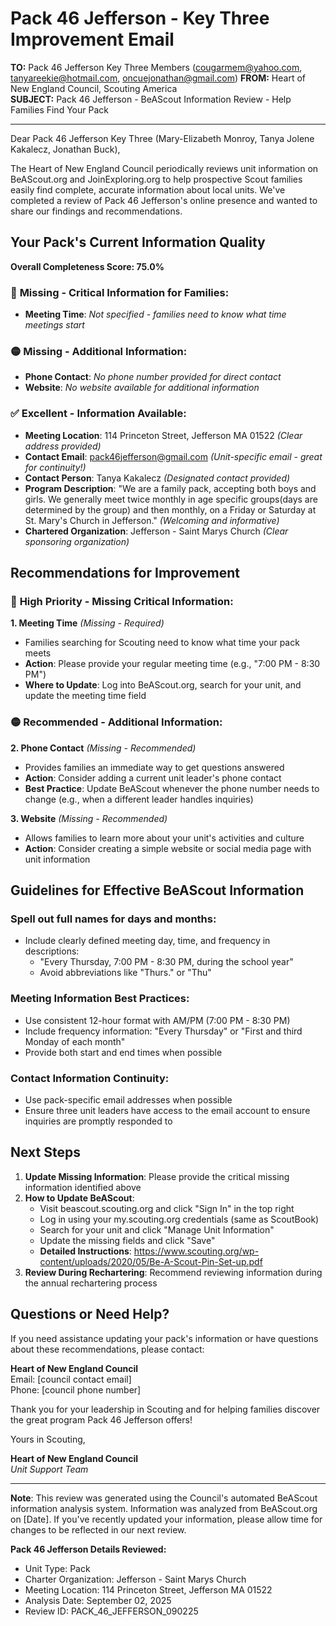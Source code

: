 # Pack 46 Jefferson - Key Three Improvement Email

**TO:** Pack 46 Jefferson Key Three Members (cougarmem@yahoo.com, tanyareekie@hotmail.com, oncuejonathan@gmail.com)
**FROM:** Heart of New England Council, Scouting America  
**SUBJECT:** Pack 46 Jefferson - BeAScout Information Review - Help Families Find Your Pack  

---

Dear Pack 46 Jefferson Key Three (Mary-Elizabeth  Monroy, Tanya Jolene Kakalecz, Jonathan  Buck),

The Heart of New England Council periodically reviews unit information on BeAScout.org and JoinExploring.org to help prospective Scout families easily find complete, accurate information about local units. We've completed a review of Pack 46 Jefferson's online presence and wanted to share our findings and recommendations.

## Your Pack's Current Information Quality

**Overall Completeness Score: 75.0%**

### 🔴 **Missing - Critical Information for Families:**
- **Meeting Time**: *Not specified - families need to know what time meetings start*

### 🟡 **Missing - Additional Information:**
- **Phone Contact**: *No phone number provided for direct contact*
- **Website**: *No website available for additional information*

### ✅ **Excellent - Information Available:**
- **Meeting Location**: 114 Princeton Street, Jefferson MA 01522 *(Clear address provided)*
- **Contact Email**: pack46jefferson@gmail.com *(Unit-specific email - great for continuity!)*
- **Contact Person**: Tanya Kakalecz *(Designated contact provided)*
- **Program Description**: "We are a family pack, accepting both boys and girls. We generally meet twice monthly in age specific groups(days are determined by the group) and then monthly, on a Friday or Saturday at St. Mary's Church in Jefferson." *(Welcoming and informative)*
- **Chartered Organization**: Jefferson - Saint Marys Church *(Clear sponsoring organization)*

## Recommendations for Improvement

### 🔴 **High Priority - Missing Critical Information:**

**1. Meeting Time** *(Missing - Required)*
- Families searching for Scouting need to know what time your pack meets
- **Action**: Please provide your regular meeting time (e.g., "7:00 PM - 8:30 PM")
- **Where to Update**: Log into BeAScout.org, search for your unit, and update the meeting time field

### 🟡 **Recommended - Additional Information:**

**2. Phone Contact** *(Missing - Recommended)*
- Provides families an immediate way to get questions answered
- **Action**: Consider adding a current unit leader's phone contact
- **Best Practice**: Update BeAScout whenever the phone number needs to change (e.g., when a different leader handles inquiries)

**3. Website** *(Missing - Recommended)*
- Allows families to learn more about your unit's activities and culture
- **Action**: Consider creating a simple website or social media page with unit information


## Guidelines for Effective BeAScout Information

### **Spell out full names for days and months:**
- Include clearly defined meeting day, time, and frequency in descriptions:
  - "Every Thursday, 7:00 PM - 8:30 PM, during the school year"
  - Avoid abbreviations like "Thurs." or "Thu"

### **Meeting Information Best Practices:**
- Use consistent 12-hour format with AM/PM (7:00 PM - 8:30 PM)
- Include frequency information: "Every Thursday" or "First and third Monday of each month"
- Provide both start and end times when possible

### **Contact Information Continuity:**
- Use pack-specific email addresses when possible
- Ensure three unit leaders have access to the email account to ensure inquiries are promptly responded to

## Next Steps

1. **Update Missing Information**: Please provide the critical missing information identified above
2. **How to Update BeAScout**: 
   - Visit beascout.scouting.org and click "Sign In" in the top right
   - Log in using your my.scouting.org credentials (same as ScoutBook)
   - Search for your unit and click "Manage Unit Information"
   - Update the missing fields and click "Save"
   - **Detailed Instructions**: https://www.scouting.org/wp-content/uploads/2020/05/Be-A-Scout-Pin-Set-up.pdf
3. **Review During Rechartering**: Recommend reviewing information during the annual rechartering process

## Questions or Need Help?

If you need assistance updating your pack's information or have questions about these recommendations, please contact:

**Heart of New England Council**  
Email: [council contact email]  
Phone: [council phone number]

Thank you for your leadership in Scouting and for helping families discover the great program Pack 46 Jefferson offers!

Yours in Scouting,

**Heart of New England Council**  
*Unit Support Team*

---

**Note**: This review was generated using the Council's automated BeAScout information analysis system. Information was analyzed from BeAScout.org on [Date]. If you've recently updated your information, please allow time for changes to be reflected in our next review.

**Pack 46 Jefferson Details Reviewed:**
- Unit Type: Pack
- Charter Organization: Jefferson - Saint Marys Church  
- Meeting Location: 114 Princeton Street, Jefferson MA 01522
- Analysis Date: September 02, 2025
- Review ID: PACK_46_JEFFERSON_090225